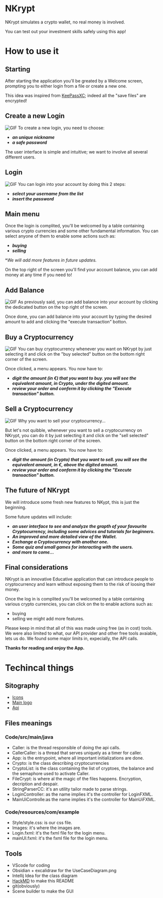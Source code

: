 # NKrypt

NKrypt simulates a crypto wallet, no real money is involved.

You can test out your investment skills safely using this app!

# How to use it

## Starting
After starting the application you'll be greated by a Welcome screen, prompting you to either login from a file or create a new one. 

This idea was inspired from [KeePassXC](https://keepassxc.org/); indeed all the "save files" are encrypted!

## Create a new Login
![GIF](https://raw.githubusercontent.com/colozzacristian/NCrypt/main/Videos/image00003.gif)
To create a new login, you need to choose:
- ***an unique nickname***
- ***a safe password***

The user interface is simple and intuitive; we want to involve all several different users.

## Login
![GIF](https://raw.githubusercontent.com/colozzacristian/NCrypt/main/Videos/image00001.gif)
You can login into your account by doing this 2 steps:
- ***select your username from the list***
- ***insert the password***

## Main menu
Once the login is complited, you'll be welcomed by a table containing various crypto currencies and some other fundamental information.
You can select anyone of them to enable some actions such as:
- ***buying***
- ***selling***

**We will add more features in future updates.*

On the top right of the screen you'll find your account balance, you can add money at any time if you need to!

## Add Balance
![GIF](https://raw.githubusercontent.com/colozzacristian/NCrypt/main/Videos/image00004.gif)
As previously said, you can add balance into your account by clicking the dedicated button on the top right of the screen.

Once done, you can add balance into your account by typing the desired amount to add and clicking the "execute transaction" botton.

## Buy a Cryptocurrency
![GIF](https://raw.githubusercontent.com/colozzacristian/NCrypt/main/Videos/image00005.gif)
You can buy cryptocurrency whenever you want on NKrypt by just selecting it and click on the "buy selected" button on the bottom right corner of the screen.

Once clicked, a menu appears.
You now have to:
- ***digit the amount (in €) that you want to buy.
you will see the equivalent amount, in Crypto, under the digited amount.***  
- ***review your order and conferm it by clicking the "Execute transaction" button.***


## Sell a Cryptocurrency
![GIF](https://raw.githubusercontent.com/colozzacristian/NCrypt/main/Videos/image00002.gif)
Why you want to sell your cryptocurrency...

But let's not quibble, whenever you want to sell a cryptocurrency on NKrypt, you can do it by just selecting it and click on the "sell selected" button on the bottom right corner of the screen.

Once clicked, a menu appears.
You now have to:
- ***digit the amount (in Crypto) that you want to sell.
you will see the equivalent amount, in €, above the digited amount.***  
- ***review your order and conferm it by clicking the "Execute transaction" button.***

## The future of NKrypt

We will introduce some fresh new features to NKypt, this is just the beginning.

Some future updates will include:
- ***an user interface to see and analyze the grapth of your favourite Cryptocurrency, including some advices and tutorials for beginners.***
- ***An improved and more detailed view of the Wallet.***
- ***Exchange a Cryptocurrency with another one.***
- ***Some quiz and small games for interacting with the users.***
- ***and more to come...*** 

## Final considerations
NKrypt is an innovative Educative application that can introduce people to cryptocurrency and learn without exposing them to the risk of loosing their money. 

Once the log in is complited you'll be welcomed by a table containing various crypto currencies, you can click on the to enable actions such as:
- buying
- selling
we might add more features.


Please keep in mind that all of this was made using free (as in cost) tools.
We were also limited to what, our API provider and other free tools avaiable, lets us do.
We found some major limits in, expecially, the API calls.

**Thanks for reading and enjoy the App.**

# Techincal things

## Sitography
- [Icons](https://fontawesome.com/)
- [Main logo](https://looka.com)
- [Api](https://www.cryptocompare.com/)
## Files meanings

### Code/src/main/java
- Caller: is the thread responsible of doing the api calls.
- CallerCaller: is a thread that serves uniquely as a timer for caller.
- App: is the entrypoint, where all important initializations are done.
- Crypto: is the class describing cryptocurrencies
- CryptoList: is the class containing the list of cryptoes, the balance and the semaphore used to activate Caller.
- FileCrypt: is where al the magic of the files happens. Encryption, decription and despair. 
- StringParserCC: it's an utility tailor made to parse strings.
- LoginController: as the name implies it's the controller for LoginFXML.
- MainUiControlle:as the name implies it's the controller for MainUiFXML.
### Code/resources/com/example
- Style/style.css: is our css file.
- Images: it's where the images are.
- Login.fxml: it's the fxml file for the login menu.
- mainUI.fxml: it's the fxml file for the login menu.
## Tools
- VScode for coding
- Obsidian + excalidraw for the UseCaseDiagram.png
- Intellij Idea for the class diagram
- [HackMD](https://hackmd.io/?nav=overview) to make this README
- git(obviously)
- Scene builder to make the GUI
